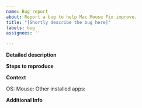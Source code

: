 ```yaml
---
name: Bug report
about: Report a bug to help Mac Mouse Fix improve.
title: "[Shortly describe the bug here]"
labels: bug
assignees: ''

---
```


<!-- 
    This template is just a suggestion.
    Please feel free to leave out sections and deviate from the template in other ways as you see fit.
-->


**Detailed description**
<!-- Describe the bug in more detail here -->


**Steps to reproduce**
<!-- Give step by step instructions on how to reproduce the bug here. (Please fill this out if you can reproduce the bug, as it can be very helpful for fixing it.) -->


**Context**
<!-- Specify which circumstances the bug occurs under here -->

OS: <!-- Which macOS version were you using? -->
Mouse: <!-- Which brand and model of mouse were you using? -->
Other installed apps:  <!-- Which other apps that affect mouse behaviour were installed? (Having several such apps installed is a common source of issues.) -->


**Additional Info**
<!-- 
    Add any extra info that might help fix the issue here.
    E.g. console logs, crash reports, or screenshots.

    To attach console logs:
        1. Go to Console.app > ((Your device name)) 
        2. Reproduce the error and note the exact time
        3. Look for logs occurring at the time of the error
        4. Copy-paste them into this text field

    To attach crash reports:
        1. Go to Console.app > Crash Reports
        2. Search for reports whose name contains "legacyLoader", "System Preferences", or "Mouse Fix Helper" 
        3. Compress the reports like so: 
            1. Right-click the report you wish to export and choose "Reveal in Finder"
            2. Right-click that report in Finder and choose "Compress ((Filename))"
    4. Drag and drop the zip file you just created into this text-field
-->


<!--  Thanks for helping to make Mac Mouse Fix better! 🚀-->
